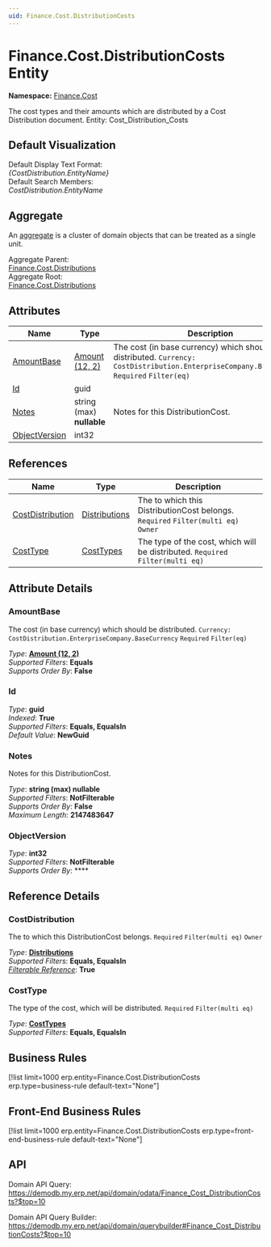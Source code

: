 ```yaml
---
uid: Finance.Cost.DistributionCosts
---
```

# Finance.Cost.DistributionCosts Entity

**Namespace:** [Finance.Cost](Finance.Cost.md)  

The cost types and their amounts which are distributed by a Cost Distribution document. Entity: Cost_Distribution_Costs

## Default Visualization
Default Display Text Format:  
_{CostDistribution.EntityName}_  
Default Search Members:  
_CostDistribution.EntityName_  

## Aggregate
An [aggregate](https://docs.erp.net/tech/advanced/concepts/aggregates.html) is a cluster of domain objects that can be treated as a single unit.  

Aggregate Parent:  
[Finance.Cost.Distributions](Finance.Cost.Distributions.md)  
Aggregate Root:  
[Finance.Cost.Distributions](Finance.Cost.Distributions.md)  

## Attributes

| Name | Type | Description |
| ---- | ---- | --- |
| [AmountBase](Finance.Cost.DistributionCosts.md#amountbase) | [Amount (12, 2)](../data-types.md#amount) | The cost (in base currency) which should be distributed. `Currency: CostDistribution.EnterpriseCompany.BaseCurrency` `Required` `Filter(eq)` 
| [Id](Finance.Cost.DistributionCosts.md#id) | guid |  
| [Notes](Finance.Cost.DistributionCosts.md#notes) | string (max) __nullable__ | Notes for this DistributionCost. 
| [ObjectVersion](Finance.Cost.DistributionCosts.md#objectversion) | int32 |  

## References

| Name | Type | Description |
| ---- | ---- | --- |
| [CostDistribution](Finance.Cost.DistributionCosts.md#costdistribution) | [Distributions](Finance.Cost.Distributions.md) | The <see cref="Distribution"/> to which this DistributionCost belongs. `Required` `Filter(multi eq)` `Owner` |
| [CostType](Finance.Cost.DistributionCosts.md#costtype) | [CostTypes](Finance.Cost.CostTypes.md) | The type of the cost, which will be distributed. `Required` `Filter(multi eq)` |


## Attribute Details

### AmountBase

The cost (in base currency) which should be distributed. `Currency: CostDistribution.EnterpriseCompany.BaseCurrency` `Required` `Filter(eq)`

_Type_: **[Amount (12, 2)](../data-types.md#amount)**  
_Supported Filters_: **Equals**  
_Supports Order By_: **False**  

### Id

_Type_: **guid**  
_Indexed_: **True**  
_Supported Filters_: **Equals, EqualsIn**  
_Default Value_: **NewGuid**  

### Notes

Notes for this DistributionCost.

_Type_: **string (max) __nullable__**  
_Supported Filters_: **NotFilterable**  
_Supports Order By_: **False**  
_Maximum Length_: **2147483647**  

### ObjectVersion

_Type_: **int32**  
_Supported Filters_: **NotFilterable**  
_Supports Order By_: ****  


## Reference Details

### CostDistribution

The <see cref="Distribution"/> to which this DistributionCost belongs. `Required` `Filter(multi eq)` `Owner`

_Type_: **[Distributions](Finance.Cost.Distributions.md)**  
_Supported Filters_: **Equals, EqualsIn**  
_[Filterable Reference](https://docs.erp.net/dev/domain-api/filterable-references.html)_: **True**  

### CostType

The type of the cost, which will be distributed. `Required` `Filter(multi eq)`

_Type_: **[CostTypes](Finance.Cost.CostTypes.md)**  
_Supported Filters_: **Equals, EqualsIn**  



## Business Rules

[!list limit=1000 erp.entity=Finance.Cost.DistributionCosts erp.type=business-rule default-text="None"]

## Front-End Business Rules

[!list limit=1000 erp.entity=Finance.Cost.DistributionCosts erp.type=front-end-business-rule default-text="None"]

## API

Domain API Query:
<https://demodb.my.erp.net/api/domain/odata/Finance_Cost_DistributionCosts?$top=10>

Domain API Query Builder:
<https://demodb.my.erp.net/api/domain/querybuilder#Finance_Cost_DistributionCosts?$top=10>

